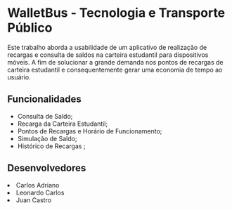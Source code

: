 # WalletBus - Tecnologia e Transporte Público
Este trabalho aborda a usabilidade de um aplicativo de realização de recargas e consulta de saldos na carteira estudantil para dispositivos móveis. A fim de solucionar a grande demanda nos pontos de recargas de carteira estudantil e consequentemente gerar uma economia de tempo ao usuário.

<strong><h2>Funcionalidades</h2></strong>
<ul>
<li>Consulta de Saldo;</li>
<li>Recarga da Carteira Estudantil;</li>
<li>Pontos de Recargas e Horário de Funcionamento;</li>
<li>Simulação de Saldo;</li>
<li>Histórico de Recargas ;</li>
</ul>

<strong><h2>Desenvolvedores</h2></strong>
<li>Carlos Adriano</li>
<li>Leonardo Carlos</li>
<li>Juan Castro</li>
</ul>


      
